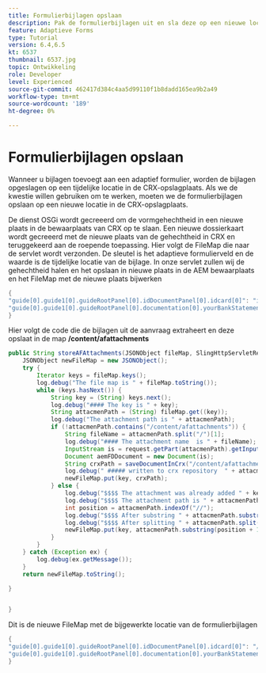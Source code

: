 ```yaml
---
title: Formulierbijlagen opslaan
description: Pak de formulierbijlagen uit en sla deze op een nieuwe locatie op in de CRX-opslagplaats.
feature: Adaptieve Forms
type: Tutorial
version: 6.4,6.5
kt: 6537
thumbnail: 6537.jpg
topic: Ontwikkeling
role: Developer
level: Experienced
source-git-commit: 462417d384c4aa5d99110f1b8dadd165ea9b2a49
workflow-type: tm+mt
source-wordcount: '189'
ht-degree: 0%

---
```


# Formulierbijlagen opslaan

Wanneer u bijlagen toevoegt aan een adaptief formulier, worden de bijlagen opgeslagen op een tijdelijke locatie in de CRX-opslagplaats. Als we de kwestie willen gebruiken om te werken, moeten we de formulierbijlagen opslaan op een nieuwe locatie in de CRX-opslagplaats.

De dienst OSGi wordt gecreeerd om de vormgehechtheid in een nieuwe plaats in de bewaarplaats van CRX op te slaan. Een nieuwe dossierkaart wordt gecreeerd met de nieuwe plaats van de gehechtheid in CRX en teruggekeerd aan de roepende toepassing.
Hier volgt de FileMap die naar de servlet wordt verzonden. De sleutel is het adaptieve formulierveld en de waarde is de tijdelijke locatie van de bijlage. In onze servlet zullen wij de gehechtheid halen en het opslaan in nieuwe plaats in de AEM bewaarplaats en het FileMap met de nieuwe plaats bijwerken

```java
{
"guide[0].guide1[0].guideRootPanel[0].idDocumentPanel[0].idcard[0]": "idcard/CA-DriversLicense.pdf",
"guide[0].guide1[0].guideRootPanel[0].documentation[0].yourBankStatements[0].table1603552612235[0].Row1[0].tableItem11[0]": "tableItem11/BankStatement-Sept-2020.pdf"
}
```

Hier volgt de code die de bijlagen uit de aanvraag extraheert en deze opslaat in de map **/content/afattachments**

```java
public String storeAFAttachments(JSONObject fileMap, SlingHttpServletRequest request) {
    JSONObject newFileMap = new JSONObject();
    try {
        Iterator keys = fileMap.keys();
        log.debug("The file map is " + fileMap.toString());
        while (keys.hasNext()) {
            String key = (String) keys.next();
            log.debug("#### The key is " + key);
            String attacmenPath = (String) fileMap.get((key));
            log.debug("The attachment path is " + attacmenPath);
            if (!attacmenPath.contains("/content/afattachments")) {
                String fileName = attacmenPath.split("/")[1];
                log.debug("#### The attachment name  is " + fileName);
                InputStream is = request.getPart(attacmenPath).getInputStream();
                Document aemFDDocument = new Document(is);
                String crxPath = saveDocumentInCrx("/content/afattachments", fileName, aemFDDocument);
                log.debug(" ##### written to crx repository  " + attacmenPath.split("/")[1]);
                newFileMap.put(key, crxPath);
            } else {
                log.debug("$$$$ The attachment was already added " + key);
                log.debug("$$$$ The attachment path is " + attacmenPath);
                int position = attacmenPath.indexOf("//");
                log.debug("$$$$ After substring " + attacmenPath.substring(position + 1));
                log.debug("$$$$ After splitting " + attacmenPath.split("/")[1]);
                newFileMap.put(key, attacmenPath.substring(position + 1));
            }
        }
    } catch (Exception ex) {
        log.debug(ex.getMessage());
    }
    return newFileMap.toString();

}


}
```

Dit is de nieuwe FileMap met de bijgewerkte locatie van de formulierbijlagen

```java
{
"guide[0].guide1[0].guideRootPanel[0].idDocumentPanel[0].idcard[0]": "/content/afattachments/7dc0cbde-404d-49a9-9f7b-9ab5ee7482be/CA-DriversLicense.pdf",
"guide[0].guide1[0].guideRootPanel[0].documentation[0].yourBankStatements[0].table1603552612235[0].Row1[0].tableItem11[0]": "/content/afattachments/81653de9-4967-4736-9ca3-807a11542243/BankStatement-Sept-2020.pdf"
}
```
